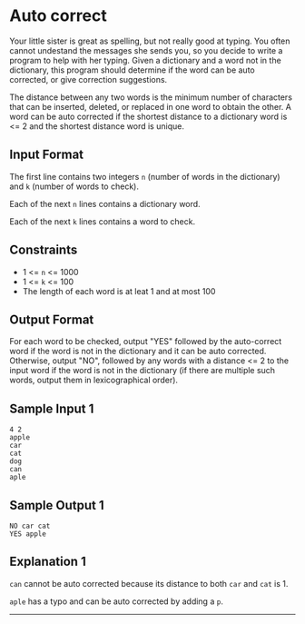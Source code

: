 # Auto correct

Your little sister is great as spelling, but not really good at typing. You often
cannot undestand the messages she sends you, so you decide to write a program to
help with her typing. Given a dictionary and a word not in the dictionary, this
program should determine if the word can be auto corrected, or give correction
suggestions.

The distance between any two words is the minimum number of characters that can be
inserted, deleted, or replaced in one word to obtain the other. A word can be auto
corrected if the shortest distance to a dictionary word is <= 2 and the shortest
distance word is unique.

## Input Format

The first line contains two integers `n` (number of words in the dictionary) and `k`
(number of words to check).

Each of the next `n` lines contains a dictionary word.

Each of the next `k` lines contains a word to check.

## Constraints
- 1 <= `n` <= 1000
- 1 <= `k` <= 100
- The length of each word is at leat 1 and at most 100

## Output Format

For each word to be checked, output "YES" followed by the auto-correct word if the
word is not in the dictionary and it can be auto corrected. Otherwise, output "NO",
followed by any words with a distance <= 2 to the input word if the word is not in
the dictionary (if there are multiple such words, output them in lexicographical
order).


## Sample Input 1

```
4 2
apple
car
cat
dog
can
aple
```

## Sample Output 1

```
NO car cat
YES apple
```

## Explanation 1

`can` cannot be auto corrected because its distance to both `car` and `cat` is 1.

`aple` has a typo and can be auto corrected by adding a `p`.

------------------------
